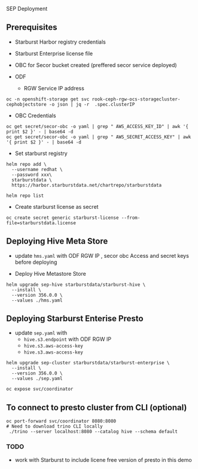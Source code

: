 SEP Deployment

## Prerequisites

- Starburst Harbor registry credentials
- Starburst Enterprise license file
- OBC for Secor bucket created (preffered secor service deployed)

- ODF
  - RGW Service IP address

```
oc -n openshift-storage get svc rook-ceph-rgw-ocs-storagecluster-cephobjectstore -o json | jq -r  .spec.clusterIP
```

- OBC Credentials

```
oc get secret/secor-obc -o yaml | grep " AWS_ACCESS_KEY_ID" | awk '{ print $2 }' - | base64 -d
oc get secret/secor-obc -o yaml | grep " AWS_SECRET_ACCESS_KEY" | awk '{ print $2 }' - | base64 -d
```

- Set starburst registry

```
helm repo add \
  --username redhat \
  --password xxx\
  starburstdata \
  https://harbor.starburstdata.net/chartrepo/starburstdata

helm repo list
```

- Create starburst license as secret

```
oc create secret generic starburst-license --from-file=starburstdata.license
```

## Deploying Hive Meta Store

- update `hms.yaml` with ODF RGW IP , secor obc Access and secret keys before deploying

- Deploy Hive Metastore Store

```
helm upgrade sep-hive starburstdata/starburst-hive \
  --install \
  --version 356.0.0 \
  --values ./hms.yaml
```

## Deploying Starburst Enterise Presto

- update `sep.yaml` with
  - `hive.s3.endpoint` with ODF RGW IP
  - `hive.s3.aws-access-key`
  - `hive.s3.aws-access-key`

```
helm upgrade sep-cluster starburstdata/starburst-enterprise \
  --install \
  --version 356.0.0 \
  --values ./sep.yaml
```

```
oc expose svc/coordinator
```

## To connect to presto cluster from CLI (optional)

```
oc port-forward svc/coordinator 8080:8080
# Need to download trino CLI locally
 ./trino --server localhost:8080 --catalog hive --schema default
```

### TODO

- work with Starburst to include licene free version of presto in this demo
